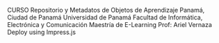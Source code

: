 CURSO Repositorio y Metadatos de Objetos de Aprendizaje Panamá, Ciudad de Panamá Universidad de Panamá Facultad de Informática, Electrónica y Comunicación Maestría de E-Learning Prof: Ariel Vernaza Deploy using Impress.js
